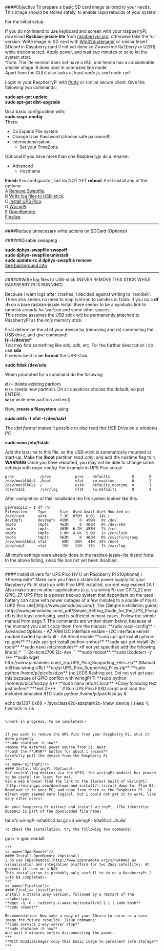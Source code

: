 ####Objective
To prepare a basic SD card image tailored to your needs. This image should be stored safely, to enable rapid rebuilds of your system.    

For the initial setup
   
If you do not intend to use keyboard and screen with your raspberryPi, download **Rasbian-jessie-lite** from [raspberrypi.org](https://www.raspberrypi.org/downloads/raspbian/), otherwise take the full version.
Write image to SD card with [Win32diskimager](https://sourceforge.net/projects/win32diskimager/) or similar
Insert SDcard in Raspberry (and if not yet done so Zwave>me RaZberry or UZB1) while disconnected. 
Apply power, and wait two minutes or so to let the system start.    
*note: The lite version does not have a GUI, and hence has a considerable smaller image. It does boot in command line mode.    
Apart from the GUI it also lacks at least *node.js, and node-red*

Login to your RaspberryPi with [Putty](http://www.putty.org/) or similar secure client. Give the following two commands:   

**sudo apt-get update**   
**sudo apt-get dist-upgrade**   

Do a basic configuration with:   
**sudo raspi-config**   
There:
- Do Expand File system
- Change User Password (choose safe password!)
- Internationalisation
     - Set your TimeZone   

Optional if you have more than one Raspberrypi do a rename:
- Advanced
     - Hostname   
   
**Finish** this configurator, but do NOT YET **reboot**. First install any of the options:    
A <a href="#disableSwap">Remove Swapfile</a>.    
B <a href="#logToUsb">Write log files to USB-stick</a>.    
C <a href="#UpsPico">Install UPS Pico</a>.    
D <a href="#wiringPi">WiringPi</a>.    
E <a href="#OpenRemote">OpenRemote</a>.    
<a href="#Finalise">Finalise</a>.    
***
####Reduce unnecesary write actions on SDCard (Optional)
<a name="disableSwap"/>    

######Disable swapping   
   
**sudo dphys-swapfile swapoff**    
**sudo dphys-swapfile uninstall**    
**sudo update-rc.d dphys-swapfile remove**    
[See background info](http://www.ideaheap.com/2013/07/stopping-sd-card-corruption-on-a-raspberry-pi/)
***
<a name="logToUsb"/>    
######Write log files to USB-stick (NEVER REMOVE THIS STICK WHILE RASPBERRY PI IS RUNNING)

Because I want logs after crashes, I decided against writing to 'ramdisk'. There also seems no need to map \var\run to ramdisk in fstab. If you do a **df -h** on a bare rasbian-jessie install there seems to be a symbolic link to ramdisk already for \var\run and some other spaces.    
This recipe assumes the USB stick will be permanently attached to RaspberryPi as the *only* memory stick.
  
First determine the *id* of your device by (removing and re)-connecting the USB drive, and give command:     
**ls -l /dev/sd***    
You may find something like *sda, sdb*, etc. For the further description I do use **sda**    
It seems best to **re-format** the USB-stick

**sudo fdisk /dev/sda**    

When prompted for a command do the following    

**d** (= delete existing partion)    
**n** (= create new partition. On all questions choose the default, so just ENTER)    
**w** (= write new partiton and exit)

Now, **create a filesystem** using:

**sudo mkfs -t vfat -I /dev/sda1**    

*The vfat format makes it possible to also read this USB Drive on a windows PC*    

 **sudo nano /etc/fstab**    

 Add the last line to this file, so the USB-stick is automatically mounted at start-up. Make the **/boot** partition *read_only*, and add the noatime flag to it.    
  **WARNING** Once you have rebooted, you may not be able to change some settings with *raspi-config*. For example in UPS Pico setup! 
```
proc            /proc           proc    defaults          0       0
/dev/mmcblk0p1  /boot           vfat    ro,noatime        0       2
/dev/mmcblk0p2  /               ext4    defaults,noatime  0       1
/dev/sda1	    /var/log	    vfat	rw,defaults       0       0
``` 
After completion of this installation the file system looked like this.    
```
pi@rasppi2:~ $ df -hT
Filesystem     Type      Size  Used Avail Use% Mounted on
/dev/root      ext4      7.3G  970M  6.0G  14% /
devtmpfs       devtmpfs  459M     0  459M   0% /dev
tmpfs          tmpfs     463M     0  463M   0% /dev/shm
tmpfs          tmpfs     463M  6.2M  457M   2% /run
tmpfs          tmpfs     5.0M  4.0K  5.0M   1% /run/lock
tmpfs          tmpfs     463M     0  463M   0% /sys/fs/cgroup
/dev/mmcblk0p1 vfat       60M   20M   41M  34% /boot
/dev/sda1      vfat       15G   12M   15G   1% /var/log
```
 All tmpfs settings were already done in the rasbian-jessie-lite distro! Note: In the above listing, swap file has not yet been disabled.    
***
<a name="UpsPico"/>    
#### Install drivers for UPS Pico HV1.1 on Raspberry Pi 2(Optional)  
\<work in progress, to be completed\>     
*Prerequisite* Make sure you have a stable 3A power supply for your Raspberry Pi. At start-up with Pico UPS installed, current may exceed 2A ! Also make sure no other applications (e.g. via wiringPi) use GPIO_22 and GPIO_27.        
UPS Pico is a power backup system that dependent on the used battery can cope with power outages of a few minutes to a couple of hours.    
[UPS Pico site](http://www.pimodules.com/). The [Simple installation guide](http://www.pimodules.com/_pdf/Simple_Setting_Guide_for_the_UPS_PIco.pdf) is the least confusing, and is sufficient in most cases.    
Follow the simple manual from page 7. The commands are written down below, because at the moment you can't copy them from the manual:    
**sudo raspi-config**    
- Advanced Options
 - A7 ARM I2C interface enable
  - I2C interface kernel module loaded by default
 - A8 Serial enable    
**sudo apt-get install python-rpi.gpio**    
**sudo apt-get install python-smbus**    
**sudo apt-get install i2c-tools**    
**sudo nano /etc/modules**    
*If not yet specified add the following line(s):*    
```
i2c-bcm2708
i2c-dev
```
**sudo reboot**    
**sudo i2cdetect -y 1**        
**sudo wget http://www.pimodules.com/_zip/UPS_Pico_Supporting_Files.zip**  (Manual still has wrong URL)    
**unzip UPS_Pico_Supporting_Files.zip**    
**sudo python /home/pi/picofssd.py** (no LEDS flashing yet. Did not yet get past this because of GPIO conflict with wiringPi ?)    
**sudo python /home/pi/picofssd.py &**
**sudo nano /etc/rc.local**    
*Copy following text just before* ***exit 0***
```
# Run UPS Pico FSSD script and load the included emulated RTC
sudo python /home/pi/picofssd.py &

echo ds1307 0x68 > /sys/class/i2c-adapter/i2c-1/new_device
( sleep 4; hwclock -s ) &
```    

\<work in progress, to be completed\> 


If you want to remove the UPS Pico from your Raspberry Pi, shut it down properly    
**sudo shutdown -h now**    
remove the external power source from it. Next    
**push the **UPSR** button for about 1 second**
Carefully pull the device from the Raspberry Pi       
***
<a name="wiringPi"/>    
#### Install WiringPi (Optional)
For controlling devices via the GPIO, the wiringPi modules has proven to be useful (at least for me).    
Via a web browser find the link to the [latest build of wiringPi](http://wiringpi.com/download-and-install/) (scroll down to: Plan B). Download it to your PC, and copy from there to the Raspberry Pi. (A direct wget seemed more logical, but I could not get it to work, like many other users)
   
On your Raspberry Pi extract and install wiringPi. (The identifier b0a60c3 is part of the downloaded file name)     
```
tar xfz wiringPi-b0a60c3.tar.gz
cd wiringPi-b0a60c3
./build
```       
To check the installation, try the following two commands:    
```
gpio -v
gpio readall
```
***
<a name="OpenRemote"/>    
#### Install OpenRemote (Optional)    
I do use [OpenRemote](http://www.openremote.org/x/nwFWAQ) as visualisation and integration platform for two ZWay satellites. At present it runs on a NAS    
This installation is probably only usefull to do on a RaspberryPi 2    
\<to be completed\>    
*** 
<a name="Finalise"/>    
#### Finalise installation   
Install a stable Zway version, followed by a restart of the raspberrypi.  
**wget -q -O - razberry.z-wave.me/install/v2.2.1 | sudo bash**   
**sudo reboot**

Recommendation: Now make a copy of your SDcard to serve as a base image for future rebuilds. Issue commands:    
**sudo service z-way-server stop**     
**sudo shutdown -h now**    
And wait 3 minutes before disconnecting the power.
***
**With W32diskimager copy this basic image to permanent safe storage**
***

